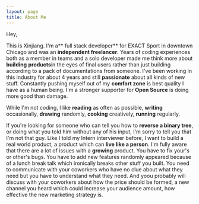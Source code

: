 ```yaml
---
layout: page
title: About Me 
---
```


Hey,

This is Xinjiang. I&#39;m a** full stack developer** for EXACT Sport in downtown Chicago and was an **independent freelancer**. Years of coding experiences both as a member in teams and a solo developer made me think more about **building** **products**in the eyes of final users rather than just building according to a pack of documentations from someone. I&#39;ve been working in this industry for about 4 years and still **passionate** about all kinds of new stuff. Constantly pushing myself out of my **comfort zone** is best quality I have as a human being. I&#39;m a stronger supporter for **Open Source** is doing more good than damage.&nbsp;

While I&#39;m not coding, I like **reading** as often as possible, **writing** occasionally, **drawing** randomly, **cooking** creatively, **running** regularly.

If you&#39;re looking for someone who can tell you how to **reverse a binary tree**, or doing what you told him without any of his input, I&#39;m sorry to tell you that I&#39;m not that guy. Like I told my Intern interviewer before, I want to build a real world product, a product which can **live like a person**. I&#39;m fully aware that there are  a lot of issues with a **growing** product. You have to fix your&#39;s or other&#39;s bugs. You have to add new features randomly appeared because of  a lunch break talk which ironically breaks other stuff you built. You need to communicate with your coworkers who have no clue about what they need but you have  to understand what they need. And  yoou probably will discuss with your coworkers about how the price should be formed, a new channel you heard which could increase your audience amount, how effective the new marketing strategy is. 